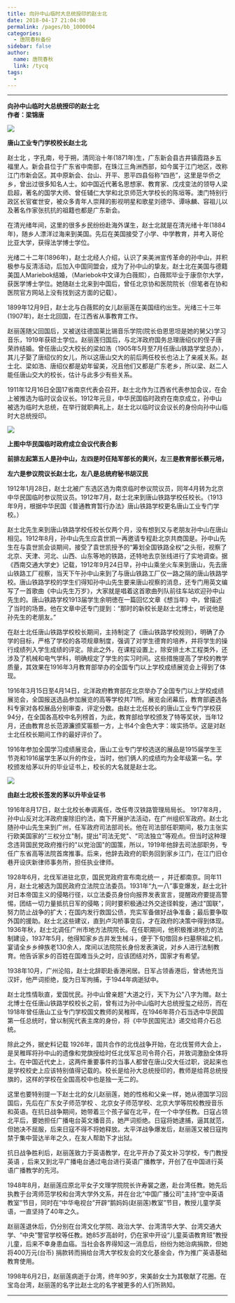 ```yaml
---
title: 向孙中山临时大总统授印的赵士北
date: 2018-04-17 21:04:00
permalink: /pages/bb_1000004
categories: 
  - 唐院春秋备份
sidebar: false
author: 
  name: 唐院春秋
  link: /tycq
tags: 
  - 
---
```


* * *

**向孙中山临时大总统授印的赵士北  
作者：梁锦唐**

![](/pic/img1.ph.126.net_m_A6kZ84iNwtFeFjhKTORw==_6631652705888913901.jpg)

**唐山工业专门学校校长赵士北**

赵士北
，字孔南，号于朔，清同治十年(1871年)生，广东新会县古井镇霞路乡五福里人。新会县位于广东省中南部，在珠江三角洲西部，如今属于江门地区，改称江门市新会区。其中原新会、台山、开平、恩平四县俗称“四邑”，这里是华侨之乡，曾出过很多知名人士。如中国近代著名思想家、教育家、戊戌变法的领导人梁启超，著名的国学大师、曾任辅仁大学和北京师范大学校长的陈垣等。澳门特别行政区长官崔世安，被众多青年人崇拜的影视明星和歌星刘德华、谭咏麟、容祖儿以及著名作家张抗抗的祖籍也都是广东新会。

在清光绪年间，这里的很多乡民纷纷赴海外谋生，赵士北就是在清光绪十年(1884年)，随乡人漂洋过海来到美国。先后在美国接受了小学、中学教育，并考入哥伦比亚大学，获得法学博士学位。

光绪二十二年(1896年)，赵士北经人介绍，认识了来美洲宣传革命的孙中山，并积极参与反清活动，后加入中国同盟会，成为了孙中山的挚友。赵士北在美国与德籍美国人Mariebok结婚，（Mariebok中文译为白薇熙），白薇熙毕业于康奈尔大学，获医学博士学位。她随赵士北来到中国后，曾任北京协和医院院长（但笔者在协和医院官方网站上没有找到这方面的记载）。

1899年12月9日，赵士北与白薇熙的女儿赵丽莲在美国纽约出生。光绪三十三年(1907年)，赵士北回国，在江西省从事教育工作。

赵丽莲随父回国后，又被送往德国莱比锡音乐学院(院长伯恩思坦是她的舅父)学习音乐，1919年获硕士学位。赵丽莲归国后，与北洋政府国务总理唐绍仪的侄子唐荣祚结婚。曾任唐山交大校长的梁如浩（1905年5月至7月任唐山铁路学堂总办），其儿子娶了唐绍仪的女儿，所以这唐山交大的前后两任校长也沾上了亲戚关系。赵士北、梁如浩、唐绍仪都是幼年留美，况且他们又都是广东老乡，所以梁、赵二人能任唐山交大的校长，估计与此多少有些关系。

1911年12月16日全国17省南京代表会召开，赵士北作为江西省代表参加会议，在会上被推选为临时议会议长。1912年元旦，中华民国临时政府在南京成立，孙中山被选为临时大总统，在举行就职典礼上，赵士北以临时议会议长的身份向孙中山临时大总统授印。

![](/pic/img1.ph.126.net_6RGOJA3E7aBbe5rXCk0X7w==_6632735724840027775.jpg)

**上图中华民国临时政府成立会议代表合影**

 **前排左起第五人是孙中山，左四是时仼陆军部长的黄兴，左三是教育部长蔡元培，**

 **左六是参议院议长赵士北，左八是总统府秘书胡汉民**

1912年1月28日，赵士北被广东选区选为南京临时参议院议员，同年4月转为北京中华民国临时参议院议员。1912年7月，赵士北来到唐山铁路学校任校长。（1913年9月，根据中华民国《普通教育暂行办法》唐山铁路学校更名唐山工业专门学校。）

赵士北先生来到唐山铁路学校任校长仅两个月，没有想到又与老朋友孙中山在唐山相见。1912年8月，孙中山先生应袁世凯一再邀请专程赴北京共商国是。孙中山先生在与袁世凯会谈期间，接受了袁世凯授予的“筹划全国铁路全权”之头衔，视察了北京、天津、河北、山西、山东等地的铁路，还特地去京张线进行了实地调查。据《西南交通大学史》记载，1912年9月24日早，孙中山乘坐火车来到唐山，先去唐山铁路工厂视察，当天下午孙中山来到了与唐山铁路工厂仅一路之隔的唐山铁路学校。唐山铁路学校的学生们得知孙中山先生要来唐山视察的消息，还专门用英文编写了一首歌曲《中山先生万岁》，大家就是唱着这首歌曲列队前往车站欢迎孙中山先生的。唐山铁路学校1913届学生余明徳在一篇回忆文章《想当年》中，曾描述了当时的场景。他在文章中还专门提到：“那时的新校长是赵士北博士，听说他是孙先生的老朋友。”

在赵士北任唐山铁路学校校长期间，主持制定了《唐山铁路学校规则》，明确了办学的目标，严格了学校的各项规章制度，强调了对学生德育的培养，并将学生的操行成绩列入学生成绩的评定。除此之外，在课程设置上，除安排土木工程类外，还涉及了机械和电气学科，明确规定了学生的实习时间。这些措施提高了学校的教学质量，其效果在1916年3月教育部举办的全国专门以上学校成绩展览会上得到了体现。

1916年3月15日至4月14日，北洋政府教育部在北京举办了全国专门以上学校成绩展览会，全国报送选品参加展览的高等学校共71所。展览会闭幕后，教育部遴选各科专家对各校展品分别审查，评定分数。由赵士北任校长的唐山工业专门学校获94分，在全国各高校中名列榜首，为此，教育部给学校颁发了特等奖状，当年12月，还由教育总长范源濂颁奖匾额一方，上书4个金色大字：竢实扬华。这是对赵士北任校长期间工作的最好评价了。

1916年参加全国学习成绩展览会，唐山工业专门学校选送的展品是1915届学生王节尧和1916届学生茅以升的作业，当时，他们俩人的成绩均为全年级第一名。学校颁发给茅以升的毕业证书上，校长的大名就是赵士北。

![](/pic/img2.ph.126.net_0LYyEBL9sPcANAmLyT5ZKQ==_2592947485478762006.jpg)

**由赵士北校长签发的茅以升毕业证书**

1916年8月17日，赵士北校长奉调离任，改任粤汉铁路管理局局长。
1917年8月，孙中山反对北洋政府废除旧约法，南下开展护法活动，在广州组织军政府。赵士北随孙中山先生来到广州，任军政府司法部司长。他在司法部任职期间，极力主张实行欧美国家的"三权分立"制，提出"司法无党"、“司法独立”等观点。但当时这种理念违背国民党政府推行的"以党治国"的国策，所以，1919年他辞去司法部职务，专任广东省高等法院首席推事。后来，他辞去政府的职务回到家乡江门，在江门旧仓巷开设庆新律师事务所，担任执业律师。

1928年6月，北伐军进驻北京，国民党政府宣布南北统一
，并迁都南京。同年11月，赵士北被选为国民政府立法院立法委员。1931年“九一八”事变爆发，赵士北针对日本帝国主义的侵略行径，以立法委员身份向报界发表宣言，提醒政府要提高警惕，团结一切力量抵抗日军的侵略；同时要积极通过外交途径斡旋，通过"国联"，努力防止战争的扩大；在国内发行救国公债，充实军备做好战争准备；最后要争取外国的援助。赵士北这些建议，直到卢沟桥事变后，才在政府的决策中得到体现。1936年秋，赵士北调任广州市地方法院院长。在任职期间，他积极推进地方的法制建设，1937年5月，他得知家乡古井发生械斗，便于下旬借回乡扫墓祭祖之机，宴请全乡乡绅族老130余人，席间以法院院长身份发表演说，对乡人进行法制教育。他告诉家乡的百姓在国难当头之时，应该团结对外，国家才有希望。

1938年10月，广州沦陷，赵士北辞职赴香港闲居。日军占领香港后，曾诱他充当汉奸，他严词拒绝，旋为日军拘捕，于1944年病逝狱中。

赵士北性情耿直，爱国忧民。孙中山曾亲题"大道之行，天下为公"八字为赠。赵士北博士在任唐山铁路学校校长之前，曾有过为孙中山临时大总统授玺之经历，而在1918年曾任唐山工业专门学校国文教师的吴稚晖，在1946年蒋介石当选中华民国第一任总统时，曾以制宪代表主席的身份，将《中华民国宪法》递交给蒋介石总统。

除此之外，据史料记载
1926年，国共合作的北伐战争开始，在北伐誓师大会上，是吴稚晖将孙中山的遗像和党旗授给时任北伐军总司令蒋介石，并致词激励全体将士。在中国近代史上，这两件重要事件的当事人都曾在唐山交大任过职，说起来也是学校校史上应该特别值得记载的。校长是给孙大总统授印的，教师是给蒋总统授旗的，这样的学校在全国高校中也是独一无二的。

这里也要特别提一下赵士北的女儿赵丽莲，她的性格和父亲一样，她从德国学习回国后，先后在广东女子师范学校
、北京女子师范学校、北京大学等院校教授音乐和英语。在抗日战争期间，她带着三个孩子留在北平，在一个中学任教。日寇占领北平后，要她担任广播电台英文播音员，她严词拒绝。日寇将她逮捕，逼其就范，但她决不屈服，后来日寇不得不将她释放。太平洋战争爆发后，赵丽莲又被日寇拘禁于集中营达半年之久，在友人帮助下才出狱。

抗日战争胜利后，赵丽莲致力于英语教学，在北平开办了英文补习学校，专门教授英语
，后来又到北平广播电台通过电台进行英语广播教学，开创了在中国进行英语广播教学的先河。

1948年8月，赵丽莲应原北平女子文理学院院长许寿裳之邀，赴台湾任教。她先后执教于台湾师范学校和台湾大学外文系，并在台北“中国广播公司”主持“空中英语教室”节目，同时在“中华电视台”开辟“鹅妈妈(赵丽莲)教室”节目，教授儿童学英语，一直坚持了40年之久。

赵丽莲退休后，仍分别在台湾文化学院、政治大学、台湾清华大学、台湾交通大学、“中央”警官学校等任教。她85岁高龄时，仍在家中开设“儿童英语教育班”教授儿童，后来不幸身患血癌。当社会各界得知这一消息后，纷纷为她治病捐款，但她将400万元(台币)
捐款转而捐给台湾大学校友会的文化基金会，作为推广英语基础教育使用。

1998年6月2日，赵丽莲病逝于台湾，终年90岁，宋美龄女士为其敬献了花圈。在宝岛台湾，赵丽莲的名字比赵士北的名字被更多的人们所熟知。  
  
---